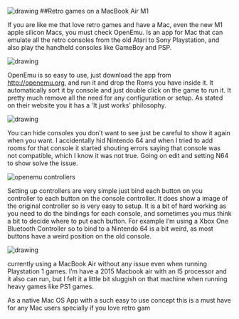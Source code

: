 ![drawing](https://i.ibb.co/nsCnXFt/Screen-Shot-2021-10-02-at-10-33-07-PM.png)
##Retro games on a MacBook Air M1

If you are like me that love retro games and have a Mac, even the new M1 apple silicon Macs, you must check OpenEmu. Is an app for Mac that can emulate all the retro consoles from the old Atari to Sony Playstation, and also play the handheld consoles like GameBoy and PSP.

![drawing](https://i.ibb.co/8NS46NF/Screen-Shot-2021-10-02-at-7-05-27-PM.png)

OpenEmu is so easy to use, just download the app from http://openemu.org, and run it and drop the Roms you have inside it. It automatically sort it by console and just double click on the game to run it. It pretty much remove all the need for any configuration or setup. As stated on their website you it has a 'It just works' philosophy.

![drawing](https://i.ibb.co/sgQd6df/Screen-Shot-2021-10-02-at-7-16-09-PM.png)

You can hide consoles you don’t want to see just be careful to show it again when you want. I accidentally hid Nintendo 64 and when I tried to add rooms for that console it started shouting errors saying that console was not compatible, which I know it was not true. Going on edit and setting N64 to show solve the issue.

![openemu controllers](https://i.ibb.co/YQ7sj40/Screen-Shot-2021-10-02-at-7-15-46-PM.png)

Setting up controllers are very simple just bind each button on you controller to each button on the console controller. It does show a image of the original controller so is very easy to setup. It is a bit of hard working as you need to do the bindings for each console, and sometimes you mus think a bit to decide where to put each button. For example I’m using a Xbox One Bluetooth Controller so to bind to a Nintendo 64 is a bit weird, as most buttons have a weird position on the old console.

![drawing](https://i.ibb.co/syWrfNK/Screen-Shot-2021-10-02-at-7-15-38-PM.png)

currently using a MacBook Air without any issue even when running Playstation 1 games. I’m have a 2015 Macbook air with an I5 processor and it also can run, but I felt it a little bit sluggish on that machine when running heavy games like PS1 games. 

As a native Mac OS App with a such easy to use concept this is a must have for any Mac users specially if you love retro gam